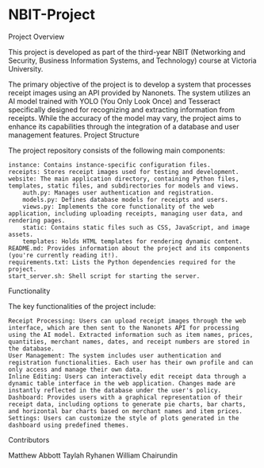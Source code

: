 # NBIT-Project
Project Overview

This project is developed as part of the third-year NBIT (Networking and Security, Business Information Systems, and Technology) course at Victoria University.

The primary objective of the project is to develop a system that processes receipt images using an API provided by Nanonets. The system utilizes an AI model trained with YOLO (You Only Look Once) and Tesseract specifically designed for recognizing and extracting information from receipts. While the accuracy of the model may vary, the project aims to enhance its capabilities through the integration of a database and user management features.
Project Structure

The project repository consists of the following main components:

    instance: Contains instance-specific configuration files.
    receipts: Stores receipt images used for testing and development.
    website: The main application directory, containing Python files, templates, static files, and subdirectories for models and views.
        auth.py: Manages user authentication and registration.
        models.py: Defines database models for receipts and users.
        views.py: Implements the core functionality of the web application, including uploading receipts, managing user data, and rendering pages.
        static: Contains static files such as CSS, JavaScript, and image assets.
        templates: Holds HTML templates for rendering dynamic content.
    README.md: Provides information about the project and its components (you're currently reading it!).
    requirements.txt: Lists the Python dependencies required for the project.
    start_server.sh: Shell script for starting the server.

Functionality

The key functionalities of the project include:

    Receipt Processing: Users can upload receipt images through the web interface, which are then sent to the Nanonets API for processing using the AI model. Extracted information such as item names, prices, quantities, merchant names, dates, and receipt numbers are stored in the database.
    User Management: The system includes user authentication and registration functionalities. Each user has their own profile and can only access and manage their own data.
    Inline Editing: Users can interactively edit receipt data through a dynamic table interface in the web application. Changes made are instantly reflected in the database under the user's policy.
    Dashboard: Provides users with a graphical representation of their receipt data, including options to generate pie charts, bar charts, and horizontal bar charts based on merchant names and item prices.
    Settings: Users can customize the style of plots generated in the dashboard using predefined themes.

Contributors

Matthew Abbott
Taylah Ryhanen
William Chairundin
